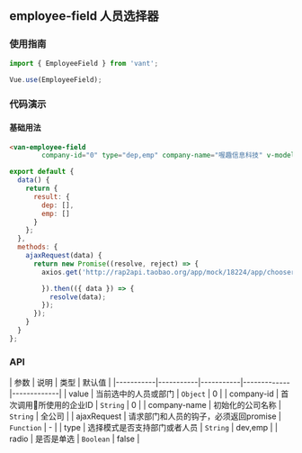 ## employee-field 人员选择器


### 使用指南
``` javascript
import { EmployeeField } from 'vant';

Vue.use(EmployeeField);
```

### 代码演示

#### 基础用法
```html
<van-employee-field
        company-id="0" type="dep,emp" company-name="喔趣信息科技" v-model="result" :ajax-request="ajaxRequest"/>
```

```javascript
export default {
  data() {
    return {
      result: {
        dep: [],
        emp: []
      }
    };
  },
  methods: {
    ajaxRequest(data) {
      return new Promise((resolve, reject) => {
        axios.get('http://rap2api.taobao.org/app/mock/18224/app/chooser/members.htm', {

        }).then(({ data }) => {
          resolve(data);
        });
      });
    }
  }
};
```

### API


| 参数 | 说明 | 类型 | 默认值 |
|-----------|-----------|-----------|-------------|-------------|
| value | 当前选中的人员或部门 | `Object` | 0 |
| company-id | 首次调用所使用的企业ID | `String` | 0 |
| company-name | 初始化的公司名称 | `String` | 全公司 |
| ajaxRequest | 请求部门和人员的钩子，必须返回promise | `Function` | - |
| type | 选择模式是否支持部门或者人员 | `String` | dev,emp |
| radio | 是否是单选 | `Boolean` | false |